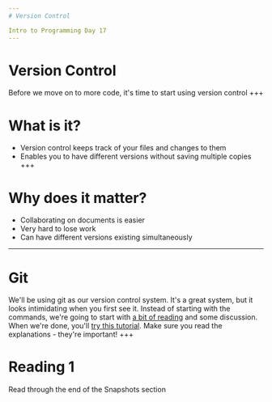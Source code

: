```yaml
---
# Version Control

Intro to Programming Day 17
---
```

# Version Control

Before we move on to more code, it's time to start using version control
+++
# What is it?

* Version control keeps track of your files and changes to them
* Enables you to have different versions without saving multiple copies
+++
# Why does it matter?

* Collaborating on documents is easier
* Very hard to lose work
* Can have different versions existing simultaneously
---
# Git

We'll be using git as our version control system. It's a great system, but it looks intimidating when you first see it. Instead of starting with the commands, we're going to start with [a bit of reading](https://github.com/UCMHS-Gerstein/IntroToProgramming17/blob/master/Day17/git_story.md) and some discussion. When we're done, you'll [try this tutorial](https://try.github.io/levels/1/challenges/1). Make sure you read the explanations - they're important!
+++
# Reading 1

Read through the end of the Snapshots section
